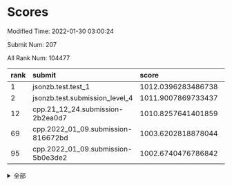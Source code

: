 # Scores

Modified Time: 2022-01-30 03:00:24

Submit Num: 207

All Rank Num: 104477

| rank |               submit               |       score        |       sigma        | pk_num |
| :--- | :--------------------------------- | :----------------- | :----------------- | :----- |
| 1    | jsonzb.test.test_1                 | 1012.0396283486738 | 0.7771517717484713 | 2018   |
| 2    | jsonzb.test.submission_level_4     | 1011.9007869733437 | 0.7762799059669646 | 2023   |
| 12   | cpp.21_12_24.submission-2b2ea0d7   | 1010.8257641401859 | 0.7789423379367162 | 2019   |
| 69   | cpp.2022_01_09.submission-816672bd | 1003.6202818878044 | 0.708473485479117  | 2023   |
| 95   | cpp.2022_01_09.submission-5b0e3de2 | 1002.6740476786842 | 0.6979605367184336 | 2026   |


<details>
<summary>全部</summary>

| rank |                 submit                 |       score        |       sigma        | pk_num |
| :--- | :------------------------------------- | :----------------- | :----------------- | :----- |
| 1    | jsonzb.test.test_1                     | 1012.0396283486738 | 0.7771517717484713 | 2018   |
| 2    | jsonzb.test.submission_level_4         | 1011.9007869733437 | 0.7762799059669646 | 2023   |
| 3    | gobigger.level_3.submission_level_3_1  | 1011.5431355684581 | 0.7649754481085037 | 2019   |
| 4    | gobigger.level_3.submission_level_3_49 | 1011.2825956645725 | 0.8141509483176821 | 2017   |
| 5    | gobigger.level_3.submission_level_3_5  | 1011.1849058707618 | 0.7408373440765357 | 2025   |
| 6    | gobigger.level_3.submission_level_3_0  | 1011.1781385201041 | 0.7892183365855304 | 2020   |
| 7    | gobigger.level_3.submission_level_3_26 | 1011.1192730985472 | 0.7751163703508255 | 2018   |
| 8    | gobigger.level_3.submission_level_3_42 | 1011.0883284797968 | 0.787861622000271  | 2020   |
| 9    | gobigger.level_3.submission_level_3_38 | 1011.0522420481032 | 0.7558183800589253 | 2013   |
| 10   | gobigger.level_3.submission_level_3_31 | 1010.9747056945189 | 0.7691123179662375 | 2019   |
| 11   | gobigger.level_3.submission_level_3_22 | 1010.9030476133938 | 0.7880438905382141 | 2021   |
| 12   | cpp.21_12_24.submission-2b2ea0d7       | 1010.8257641401859 | 0.7789423379367162 | 2019   |
| 13   | gobigger.level_3.submission_level_3_34 | 1010.7575018630105 | 0.730923953382397  | 2020   |
| 14   | gobigger.level_3.submission_level_3_46 | 1010.7302202783483 | 0.7982373111826032 | 2015   |
| 15   | gobigger.level_3.submission_level_3_41 | 1010.6753601148666 | 0.7613956696472797 | 2021   |
| 16   | gobigger.level_3.submission_level_3_24 | 1010.6640285937577 | 0.7656120676227629 | 2018   |
| 17   | gobigger.level_3.submission_level_3_35 | 1010.5610621901412 | 0.7787604990824476 | 2024   |
| 18   | gobigger.level_3.submission_level_3_33 | 1010.5608534342862 | 0.7681041875453368 | 2018   |
| 19   | gobigger.level_3.submission_level_3_45 | 1010.5568243589125 | 0.7453768163767451 | 2018   |
| 20   | gobigger.level_3.submission_level_3_3  | 1010.5168863781005 | 0.7580334006121958 | 2024   |
| 21   | gobigger.level_3.submission_level_3_12 | 1010.400696594465  | 0.7745131519320929 | 2020   |
| 22   | gobigger.level_3.submission_level_3_18 | 1010.2862221169023 | 0.7539441877831431 | 2020   |
| 23   | gobigger.level_3.submission_level_3_7  | 1010.2367666288384 | 0.7440036792064503 | 2012   |
| 24   | gobigger.level_3.submission_level_3_47 | 1010.2349907168519 | 0.7554270275510889 | 2016   |
| 25   | gobigger.level_3.submission_level_3_37 | 1010.1903933672886 | 0.75146485149931   | 2022   |
| 26   | gobigger.level_3.submission_level_3_32 | 1010.164746130045  | 0.7619951628266982 | 2018   |
| 27   | gobigger.level_3.submission_level_3_6  | 1010.1393461416792 | 0.768405782205081  | 2017   |
| 28   | gobigger.level_3.submission_level_3_48 | 1010.0814157805012 | 0.7605714000140097 | 2018   |
| 29   | gobigger.level_3.submission_level_3_30 | 1009.9861653819345 | 0.7640226411820245 | 2017   |
| 30   | gobigger.level_3.submission_level_3_39 | 1009.8965205861591 | 0.7776803338474405 | 2019   |
| 31   | gobigger.level_3.submission_level_3_9  | 1009.866912790455  | 0.7505563542715253 | 2022   |
| 32   | gobigger.level_3.submission_level_3_15 | 1009.7585059109562 | 0.7276229354943343 | 2016   |
| 33   | gobigger.level_3.submission_level_3_28 | 1009.7107358559904 | 0.7414938289967293 | 2023   |
| 34   | gobigger.level_3.submission_level_3_10 | 1009.703476333209  | 0.7658556890825554 | 2015   |
| 35   | gobigger.level_3.submission_level_3_20 | 1009.633187196833  | 0.7556745153008455 | 2021   |
| 36   | gobigger.level_3.submission_level_3_25 | 1009.5732800862011 | 0.768060438910301  | 2019   |
| 37   | gobigger.level_3.submission_level_3_13 | 1009.5660742527981 | 0.7535032183292459 | 2020   |
| 38   | gobigger.level_3.submission_level_3_2  | 1009.5606572166726 | 0.7606850844565344 | 2018   |
| 39   | gobigger.level_3.submission_level_3_23 | 1009.5015340053113 | 0.7448460816612977 | 2024   |
| 40   | gobigger.level_3.submission_level_3_8  | 1009.4333615820032 | 0.7542280740042977 | 2018   |
| 41   | gobigger.level_3.submission_level_3_21 | 1009.4058470840586 | 0.7577322527006042 | 2018   |
| 42   | gobigger.level_3.submission_level_3_11 | 1009.34999648323   | 0.7546124795767943 | 2018   |
| 43   | gobigger.level_3.submission_level_3_27 | 1009.3167717497148 | 0.7601147760487403 | 2019   |
| 44   | gobigger.level_3.submission_level_3_43 | 1009.2995158657552 | 0.7378147401870557 | 2019   |
| 45   | gobigger.level_3.submission_level_3_29 | 1009.2768205739516 | 0.7802833329038464 | 2022   |
| 46   | gobigger.level_3.submission_level_3_4  | 1009.2240262674032 | 0.7587960500866114 | 2017   |
| 47   | gobigger.level_3.submission_level_3_17 | 1009.1402226614408 | 0.7571908727959921 | 2016   |
| 48   | gobigger.level_3.submission_level_3_36 | 1009.1394113275625 | 0.737862617731865  | 2020   |
| 49   | gobigger.level_3.submission_level_3_44 | 1009.0763792319308 | 0.7456975903682463 | 2020   |
| 50   | gobigger.level_3.submission_level_3_16 | 1008.9626650487157 | 0.7559420153804646 | 2019   |
| 51   | gobigger.level_3.submission_level_3_40 | 1008.9325634793627 | 0.7474726407558355 | 2021   |
| 52   | gobigger.level_3.submission_level_3_14 | 1008.9089990532807 | 0.7867837393384797 | 2020   |
| 53   | gobigger.level_3.submission_level_3_19 | 1008.7031794905353 | 0.7523905455301487 | 2024   |
| 54   | gobigger.level_1.submission_level_1_21 | 1005.1647359748588 | 0.7217905676837165 | 2025   |
| 55   | gobigger.level_1.submission_level_1_29 | 1004.5920886685235 | 0.7079489312423316 | 2018   |
| 56   | gobigger.level_1.submission_level_1_49 | 1004.3506364414033 | 0.7198935709106222 | 2018   |
| 57   | gobigger.level_1.submission_level_1_48 | 1004.3495910160407 | 0.715285533733481  | 2011   |
| 58   | gobigger.level_1.submission_level_1_40 | 1004.1953622736338 | 0.7206489725189148 | 2018   |
| 59   | gobigger.level_1.submission_level_1_9  | 1004.1145262507421 | 0.7268970433389461 | 2020   |
| 60   | gobigger.level_1.submission_level_1_12 | 1004.0071280112376 | 0.7204613082536703 | 2022   |
| 61   | gobigger.level_1.submission_level_1_20 | 1003.897028700397  | 0.7139782290374522 | 2019   |
| 62   | gobigger.level_1.submission_level_1_18 | 1003.8440058357311 | 0.7147039585755632 | 2015   |
| 63   | gobigger.level_1.submission_level_1_26 | 1003.8348155583681 | 0.7326520802730504 | 2020   |
| 64   | gobigger.level_1.submission_level_1_25 | 1003.8263606265809 | 0.710831210512805  | 2018   |
| 65   | gobigger.level_1.submission_level_1_13 | 1003.8110419921646 | 0.7184788838101648 | 2017   |
| 66   | gobigger.level_1.submission_level_1_42 | 1003.7094943407651 | 0.7216034224157092 | 2022   |
| 67   | gobigger.level_1.submission_level_1_19 | 1003.6573959991736 | 0.719635074020381  | 2023   |
| 68   | gobigger.level_1.submission_level_1_44 | 1003.6417293377933 | 0.7189929624051492 | 2021   |
| 69   | cpp.2022_01_09.submission-816672bd     | 1003.6202818878044 | 0.708473485479117  | 2023   |
| 70   | gobigger.level_1.submission_level_1_1  | 1003.4802309234586 | 0.7156521654392212 | 2015   |
| 71   | gobigger.level_1.submission_level_1_28 | 1003.4112675773662 | 0.7187760432505513 | 2018   |
| 72   | gobigger.level_1.submission_level_1_22 | 1003.407922834514  | 0.7177482516100784 | 2024   |
| 73   | gobigger.level_1.submission_level_1_6  | 1003.4005324814152 | 0.7211872136783093 | 2018   |
| 74   | gobigger.level_1.submission_level_1_39 | 1003.3879091132827 | 0.714029752015517  | 2019   |
| 75   | gobigger.level_1.submission_level_1_46 | 1003.3115058950366 | 0.715517879191583  | 2016   |
| 76   | gobigger.level_1.submission_level_1_35 | 1003.3038670679842 | 0.7139769199641289 | 2020   |
| 77   | gobigger.level_1.submission_level_1_27 | 1003.2883737924545 | 0.7227434598037851 | 2019   |
| 78   | gobigger.level_1.submission_level_1_23 | 1003.1733741081224 | 0.7147607753752692 | 2015   |
| 79   | gobigger.level_1.submission_level_1_32 | 1003.1562777709373 | 0.7139068739569392 | 2018   |
| 80   | gobigger.level_1.submission_level_1_47 | 1003.134261086001  | 0.7122594679196945 | 2017   |
| 81   | gobigger.level_1.submission_level_1_11 | 1003.1325867030838 | 0.7041868938121917 | 2019   |
| 82   | gobigger.level_1.submission_level_1_41 | 1003.1063186247749 | 0.7183642736126267 | 2022   |
| 83   | gobigger.level_1.submission_level_1_17 | 1003.0815825863418 | 0.7247519175157187 | 2016   |
| 84   | gobigger.level_1.submission_level_1_14 | 1003.0085645125845 | 0.711382551220143  | 2023   |
| 85   | gobigger.level_1.submission_level_1_4  | 1002.9997859137982 | 0.7052807844816432 | 2020   |
| 86   | gobigger.level_1.submission_level_1_34 | 1002.9532935773599 | 0.7041885928445286 | 2015   |
| 87   | gobigger.level_1.submission_level_1_30 | 1002.946702278254  | 0.7109099050864507 | 2017   |
| 88   | gobigger.level_1.submission_level_1_15 | 1002.9163657446708 | 0.7176411197848774 | 2017   |
| 89   | gobigger.level_1.submission_level_1_16 | 1002.8874255373881 | 0.723707293597907  | 2019   |
| 90   | gobigger.level_1.submission_level_1_2  | 1002.8768059949944 | 0.7249077126088107 | 2015   |
| 91   | gobigger.level_1.submission_level_1_7  | 1002.8760904501285 | 0.7145328957278341 | 2013   |
| 92   | gobigger.level_1.submission_level_1_37 | 1002.7949983648757 | 0.7169523245452494 | 2021   |
| 93   | gobigger.level_1.submission_level_1_38 | 1002.7095862120298 | 0.7112517626706731 | 2023   |
| 94   | gobigger.level_1.submission_level_1_43 | 1002.6914679806373 | 0.7112015924448306 | 2020   |
| 95   | cpp.2022_01_09.submission-5b0e3de2     | 1002.6740476786842 | 0.6979605367184336 | 2026   |
| 96   | gobigger.level_1.submission_level_1_33 | 1002.6348738730441 | 0.7234803068631491 | 2018   |
| 97   | gobigger.level_1.submission_level_1_45 | 1002.6317151883742 | 0.7090102518555979 | 2017   |
| 98   | gobigger.level_1.submission_level_1_24 | 1002.538368157923  | 0.7119705511319896 | 2020   |
| 99   | gobigger.level_1.submission_level_1_0  | 1002.5165339498734 | 0.7068405211027098 | 2016   |
| 100  | gobigger.level_1.submission_level_1_10 | 1002.4556365489748 | 0.7147866637496274 | 2012   |
| 101  | gobigger.level_1.submission_level_1_36 | 1002.4511625689792 | 0.7206083688331711 | 2017   |
| 102  | gobigger.level_1.submission_level_1_8  | 1002.4063799492567 | 0.7103158440473349 | 2018   |
| 103  | gobigger.level_1.submission_level_1_5  | 1002.1162318457197 | 0.7111397585143939 | 2016   |
| 104  | gobigger.level_1.submission_level_1_3  | 1001.8092819301634 | 0.7104502436570455 | 2017   |
| 105  | gobigger.level_1.submission_level_1_31 | 1001.1798872378823 | 0.7149765835923272 | 2019   |
| 106  | gobigger.random.submission_random_10   | 997.6488858981949  | 0.7036789255851494 | 2019   |
| 107  | gobigger.random.submission_random_15   | 997.3078376475602  | 0.7053073083782273 | 2016   |
| 108  | gobigger.random.submission_random_19   | 997.1909232644927  | 0.6990988947111095 | 2018   |
| 109  | gobigger.random.submission_random_3    | 996.8755755226214  | 0.702592963919908  | 2016   |
| 110  | gobigger.random.submission_random_34   | 996.8290319992449  | 0.7150501979890391 | 2016   |
| 111  | gobigger.random.submission_random_21   | 996.6184986263676  | 0.7024961739654936 | 2021   |
| 112  | gobigger.random.submission_random_4    | 996.6008301722417  | 0.7178676896586137 | 2018   |
| 113  | gobigger.random.submission_random_9    | 996.5570205374684  | 0.7010341055736464 | 2014   |
| 114  | gobigger.random.submission_random_37   | 996.5050000117376  | 0.7002253677497844 | 2020   |
| 115  | gobigger.random.submission_random_40   | 996.3966606386613  | 0.7093884371372354 | 2023   |
| 116  | gobigger.random.submission_random_29   | 996.3942342940112  | 0.7162987171315122 | 2017   |
| 117  | gobigger.random.submission_random_17   | 996.3227844392768  | 0.7008298046925552 | 2014   |
| 118  | gobigger.random.submission_random_7    | 996.3172554769474  | 0.7115078887396908 | 2019   |
| 119  | gobigger.random.submission_random_32   | 996.2868218264424  | 0.7045516650143133 | 2017   |
| 120  | gobigger.random.submission_random_38   | 996.2588795539724  | 0.7114436773009304 | 2020   |
| 121  | gobigger.random.submission_random_6    | 996.2432840048054  | 0.704528296474104  | 2023   |
| 122  | gobigger.random.submission_random_25   | 996.2369553958645  | 0.7287980838798863 | 2019   |
| 123  | gobigger.random.submission_random_44   | 996.1989230337012  | 0.7243901807529439 | 2024   |
| 124  | gobigger.random.submission_random_33   | 996.1348903807677  | 0.705292662752448  | 2020   |
| 125  | gobigger.random.submission_random_5    | 996.1041775537819  | 0.7045810337055414 | 2013   |
| 126  | gobigger.random.submission_random_24   | 996.0776966069742  | 0.7071155799696721 | 2016   |
| 127  | gobigger.random.submission_random_47   | 996.0419253287337  | 0.7079967534244689 | 2023   |
| 128  | gobigger.random.submission_random_31   | 996.0395694621054  | 0.7070952474856251 | 2019   |
| 129  | gobigger.random.submission_random_36   | 996.0076099346343  | 0.7204419556360575 | 2019   |
| 130  | gobigger.random.submission_random_30   | 996.0062815708245  | 0.6999821999830308 | 2019   |
| 131  | gobigger.random.submission_random_26   | 995.924608051771   | 0.706458871263048  | 2020   |
| 132  | gobigger.random.submission_random_46   | 995.8313774321989  | 0.7061388123241459 | 2015   |
| 133  | gobigger.random.submission_random_8    | 995.8221885509149  | 0.7243169292367347 | 2022   |
| 134  | gobigger.random.submission_random_18   | 995.8053941372034  | 0.7088258453794172 | 2022   |
| 135  | gobigger.random.submission_random_43   | 995.7852626918244  | 0.7180636201253219 | 2019   |
| 136  | gobigger.random.submission_random_35   | 995.7642238263743  | 0.7142682579986682 | 2017   |
| 137  | gobigger.random.submission_random_22   | 995.7404602350247  | 0.7123523732314125 | 2022   |
| 138  | gobigger.random.submission_random_49   | 995.6926848044875  | 0.7136593829485894 | 2019   |
| 139  | gobigger.random.submission_random_23   | 995.6532335201247  | 0.7078873450133294 | 2022   |
| 140  | gobigger.random.submission_random_14   | 995.5420616339261  | 0.7164711152335759 | 2026   |
| 141  | gobigger.random.submission_random_12   | 995.5085189114955  | 0.7150616867708138 | 2021   |
| 142  | gobigger.random.submission_random_39   | 995.4977312775129  | 0.7002606663308577 | 2015   |
| 143  | gobigger.random.submission_random_27   | 995.4222192479326  | 0.6989461055421676 | 2022   |
| 144  | gobigger.random.submission_random_45   | 995.3953607610218  | 0.7089500894337836 | 2024   |
| 145  | gobigger.random.submission_random_13   | 995.3909328809144  | 0.7132750703593962 | 2021   |
| 146  | gobigger.random.submission_random_11   | 995.372364024511   | 0.7160290069676649 | 2016   |
| 147  | gobigger.random.submission_random_41   | 995.3680149562031  | 0.7277349839219515 | 2015   |
| 148  | gobigger.random.submission_random_42   | 995.3671165266603  | 0.7193678680518106 | 2019   |
| 149  | gobigger.random.submission_random_16   | 995.3474686577575  | 0.7130267311639426 | 2017   |
| 150  | gobigger.random.submission_random_1    | 995.2497712150453  | 0.7242668500819036 | 2018   |
| 151  | gobigger.random.submission_random_2    | 995.1956610636454  | 0.72063021458495   | 2018   |
| 152  | gobigger.random.submission_random_28   | 995.053063599651   | 0.7074577071747968 | 2019   |
| 153  | gobigger.random.submission_random_0    | 994.9865833282876  | 0.7336919883765949 | 2020   |
| 154  | gobigger.random.submission_random_48   | 994.7996508120009  | 0.7026041980643123 | 2016   |
| 155  | gobigger.random.submission_random_20   | 994.2724540013223  | 0.7478628856091639 | 2019   |
| 156  | gobigger.level_2.submission_level_2_0  | 993.9800980241307  | 0.7286453266863362 | 2016   |
| 157  | gobigger.level_2.submission_level_2_41 | 993.801158186133   | 0.734762010927883  | 2022   |
| 158  | gobigger.level_2.submission_level_2_19 | 993.6825602915239  | 0.744238948097774  | 2021   |
| 159  | gobigger.level_2.submission_level_2_29 | 993.3617625027512  | 0.7466727990905294 | 2016   |
| 160  | gobigger.level_2.submission_level_2_15 | 993.2195321269247  | 0.7301360111768052 | 2020   |
| 161  | gobigger.level_2.submission_level_2_21 | 993.1961983634275  | 0.7321238492053137 | 2015   |
| 162  | gobigger.level_2.submission_level_2_27 | 992.9281507262849  | 0.7356411804012088 | 2020   |
| 163  | gobigger.level_2.submission_level_2_37 | 992.89179659343    | 0.729590483139732  | 2024   |
| 164  | gobigger.level_2.submission_level_2_43 | 992.8108845133713  | 0.758968253277738  | 2022   |
| 165  | gobigger.level_2.submission_level_2_42 | 992.6590338703347  | 0.7384240290229321 | 2021   |
| 166  | gobigger.level_2.submission_level_2_17 | 992.6209447982553  | 0.7338349706052296 | 2022   |
| 167  | gobigger.level_2.submission_level_2_5  | 992.6159034645918  | 0.727083364350638  | 2017   |
| 168  | gobigger.level_2.submission_level_2_36 | 992.5224812103847  | 0.7319033109972368 | 2023   |
| 169  | gobigger.level_2.submission_level_2_11 | 992.5078890566679  | 0.7331737516486081 | 2018   |
| 170  | gobigger.level_2.submission_level_2_40 | 992.4995385783753  | 0.7373716802566102 | 2016   |
| 171  | gobigger.level_2.submission_level_2_22 | 992.4336377943146  | 0.7287912025635432 | 2017   |
| 172  | gobigger.level_2.submission_level_2_24 | 992.4172239310141  | 0.7409208578650723 | 2017   |
| 173  | gobigger.level_2.submission_level_2_46 | 992.3448853715468  | 0.7329576983842306 | 2016   |
| 174  | gobigger.level_2.submission_level_2_9  | 992.2729277157637  | 0.7244706035383516 | 2011   |
| 175  | gobigger.level_2.submission_level_2_12 | 992.2451569725265  | 0.755607275172792  | 2017   |
| 176  | gobigger.level_2.submission_level_2_47 | 992.2297357927777  | 0.7452245033948303 | 2020   |
| 177  | gobigger.level_2.submission_level_2_8  | 992.1960977021374  | 0.7567048501659267 | 2016   |
| 178  | gobigger.level_2.submission_level_2_30 | 992.1790892448766  | 0.7486985440434968 | 2021   |
| 179  | gobigger.level_2.submission_level_2_33 | 992.1267094018131  | 0.7481894423363474 | 2020   |
| 180  | gobigger.level_2.submission_level_2_6  | 992.1082907000493  | 0.7645205125751542 | 2015   |
| 181  | gobigger.level_2.submission_level_2_28 | 991.9172298249139  | 0.7559955045652889 | 2020   |
| 182  | gobigger.level_2.submission_level_2_49 | 991.9142541384361  | 0.7497488083525223 | 2020   |
| 183  | gobigger.level_2.submission_level_2_2  | 991.8997278297077  | 0.7477721732527052 | 2025   |
| 184  | gobigger.level_2.submission_level_2_25 | 991.8980426786202  | 0.7424315891122164 | 2017   |
| 185  | gobigger.level_2.submission_level_2_45 | 991.8670669806768  | 0.7318313833430518 | 2025   |
| 186  | gobigger.level_2.submission_level_2_23 | 991.6709072830827  | 0.7322066759720738 | 2022   |
| 187  | gobigger.level_2.submission_level_2_34 | 991.586643421701   | 0.769911902029653  | 2023   |
| 188  | gobigger.level_2.submission_level_2_7  | 991.5620925229547  | 0.7649331665699739 | 2020   |
| 189  | gobigger.level_2.submission_level_2_48 | 991.5279753239977  | 0.7553415418776547 | 2017   |
| 190  | gobigger.level_2.submission_level_2_31 | 991.5165372007349  | 0.7674668135555532 | 2020   |
| 191  | gobigger.level_2.submission_level_2_39 | 991.4616595124166  | 0.7607882671216055 | 2024   |
| 192  | gobigger.level_2.submission_level_2_14 | 991.4446018903537  | 0.747788313291583  | 2023   |
| 193  | gobigger.level_2.submission_level_2_10 | 991.4336220566778  | 0.7427202525535034 | 2015   |
| 194  | gobigger.level_2.submission_level_2_1  | 991.4068429862484  | 0.7713126746179432 | 2021   |
| 195  | gobigger.level_2.submission_level_2_4  | 991.3929757560451  | 0.7477995454188483 | 2019   |
| 196  | gobigger.level_2.submission_level_2_32 | 991.2612922048216  | 0.7690817990490383 | 2021   |
| 197  | gobigger.level_2.submission_level_2_18 | 991.2478062126889  | 0.741921004328186  | 2014   |
| 198  | gobigger.level_2.submission_level_2_38 | 991.0976919250899  | 0.7517862001202718 | 2015   |
| 199  | gobigger.level_2.submission_level_2_13 | 991.0823546819303  | 0.7463073072172044 | 2022   |
| 200  | gobigger.level_2.submission_level_2_3  | 990.7178870616578  | 0.7693310878936971 | 2017   |
| 201  | gobigger.level_2.submission_level_2_26 | 990.670493608945   | 0.753681690695074  | 2022   |
| 202  | gobigger.level_2.submission_level_2_16 | 990.5161743598197  | 0.7497227461872927 | 2011   |
| 203  | gobigger.level_2.submission_level_2_35 | 990.5055785442249  | 0.7742312656302642 | 2020   |
| 204  | gobigger.level_2.submission_level_2_44 | 990.412829688457   | 0.7676533448100645 | 2011   |
| 205  | gobigger.level_2.submission_level_2_20 | 990.3627484204533  | 0.7608257617835562 | 2018   |
| 206  | gobigger.none.submission_none_0        | 977.4399586687549  | 1.4151468682845867 | 2022   |
| 207  | gobigger.none.submission_none_1        | 976.2009098188736  | 1.3868611676811389 | 2014   |

</details>
